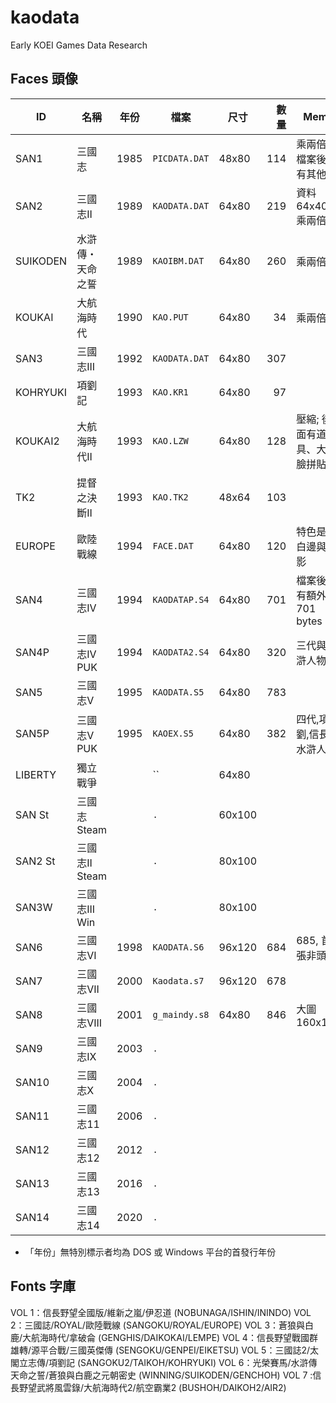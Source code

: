 # kaodata

Early KOEI Games Data Research

## Faces 頭像

|    ID    |       名稱       | 年份 |     檔案      |  尺寸  | 數量 |             Memo             |
| -------- | ---------------- | ---- | ------------- | ------ | ---: | ---------------------------- |
| SAN1     | 三國志           | 1985 | `PICDATA.DAT` | 48x80  |  114 | 乘兩倍高; 檔案後面有其他圖   |
| SAN2     | 三國志II         | 1989 | `KAODATA.DAT` | 64x80  |  219 | 資料 64x40, 乘兩倍高         |
| SUIKODEN | 水滸傳・天命之誓 | 1989 | `KAOIBM.DAT`  | 64x80  |  260 | 乘兩倍高                     |
| KOUKAI   | 大航海時代       | 1990 | `KAO.PUT`     | 64x80  |   34 | 乘兩倍高                     |
| SAN3     | 三國志III        | 1992 | `KAODATA.DAT` | 64x80  |  307 |                              |
| KOHRYUKI | 項劉記           | 1993 | `KAO.KR1`     | 64x80  |   97 |                              |
| KOUKAI2  | 大航海時代II     | 1993 | `KAO.LZW`     | 64x80  |  128 | 壓縮; 後面有道具、大眾臉拼貼 |
| TK2      | 提督之決斷II     | 1993 | `KAO.TK2`     | 48x64  |  103 |                              |
| EUROPE   | 歐陸戰線         | 1994 | `FACE.DAT`    | 64x80  |  120 | 特色是有白邊與陰影           |
| SAN4     | 三國志IV         | 1994 | `KAODATAP.S4` | 64x80  |  701 | 檔案後面有額外的 701 bytes   |
| SAN4P    | 三國志IV PUK     | 1994 | `KAODATA2.S4` | 64x80  |  320 | 三代與水滸人物               |
| SAN5     | 三國志V          | 1995 | `KAODATA.S5`  | 64x80  |  783 |                              |
| SAN5P    | 三國志V PUK      | 1995 | `KAOEX.S5`    | 64x80  |  382 | 四代,項劉,信長,水滸人物      |
| LIBERTY  | 獨立戰爭         |      | ``            | 64x80  |      |                              |
| SAN St   | 三國志 Steam     |      | `.`           | 60x100 |      |                              |
| SAN2 St  | 三國志II Steam   |      | `.`           | 80x100 |      |                              |
| SAN3W    | 三國志III Win    |      | `.`           | 80x100 |      |                              |
| SAN6     | 三國志VI         | 1998 | `KAODATA.S6`  | 96x120 |  684 | 685, 首張非頭像              |
| SAN7     | 三國志VII        | 2000 | `Kaodata.s7`  | 96x120 |  678 |                              |
| SAN8     | 三國志VIII       | 2001 | `g_maindy.s8` | 64x80  |  846 | 大圖 160x180                 |
| SAN9     | 三國志IX         | 2003 | `.`           |        |      |                              |
| SAN10    | 三國志X          | 2004 | `.`           |        |      |                              |
| SAN11    | 三國志11         | 2006 | `.`           |        |      |                              |
| SAN12    | 三國志12         | 2012 | `.`           |        |      |                              |
| SAN13    | 三國志13         | 2016 | `.`           |        |      |                              |
| SAN14    | 三國志14         | 2020 | `.`           |        |      |                              |

* 「年份」無特別標示者均為 DOS 或 Windows 平台的首發行年份

## Fonts 字庫

VOL 1：信長野望全國版/維新之嵐/伊忍道 (NOBUNAGA/ISHIN/ININDO)
VOL 2：三國誌/ROYAL/歐陸戰線 (SANGOKU/ROYAL/EUROPE)
VOL 3：蒼狼與白鹿/大航海時代/拿破侖 (GENGHIS/DAIKOKAI/LEMPE)
VOL 4：信長野望戰國群雄轉/源平合戰/三國英傑傳 (SENGOKU/GENPEI/EIKETSU)
VOL 5：三國誌2/太閣立志傳/項劉記 (SANGOKU2/TAIKOH/KOHRYUKI)
VOL 6：光榮賽馬/水滸傳天命之誓/蒼狼與白鹿之元朝密史 (WINNING/SUIKODEN/GENCHOH)
VOL 7 :信長野望武將風雲錄/大航海時代2/航空霸業2 (BUSHOH/DAIKOH2/AIR2)
